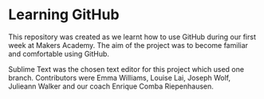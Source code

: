 # Learning GitHub

This repository was created as we learnt how to use GitHub during our first week at Makers Academy. The aim of the project was to become familiar and comfortable using GitHub.

Sublime Text was the chosen text editor for this project which used one branch. Contributors were Emma Williams, Louise Lai, Joseph Wolf, Julieann Walker and our coach Enrique Comba Riepenhausen.
